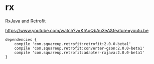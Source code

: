 # rx
RxJava and Retrofit

https://www.youtube.com/watch?v=KIAoQbAu3eA&feature=youtu.be

	dependencies {
		compile 'com.squareup.retrofit:retrofit:2.0.0-beta1'
		compile 'com.squareup.retrofit:converter-gson:2.0.0-beta1'
		compile 'com.squareup.retrofit:adapter-rxjava:2.0.0-beta1'
	}

